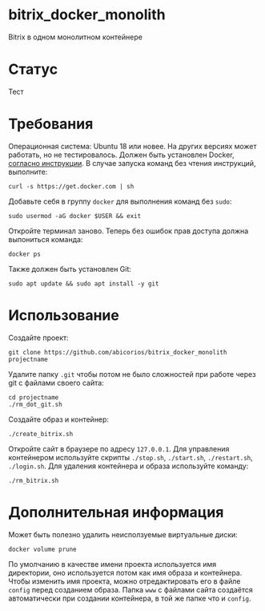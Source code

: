 # bitrix_docker_monolith
Bitrix в одном монолитном контейнере
# Статус
Тест
# Требования
Операционная система: Ubuntu 18 или новее. На других версиях может работать, но не тестировалось. Должен быть установлен Docker, [согласно инструкции](https://docs.docker.com/engine/install/ubuntu/). В случае запуска команд без чтения инструкций, выполните:
```
curl -s https://get.docker.com | sh
```
Добавьте себя в группу `docker` для выполнения команд без `sudo`:
```
sudo usermod -aG docker $USER && exit
```
Откройте терминал заново. Теперь без ошибок прав доступа должна выпониться команда:
```
docker ps
```
Также должен быть установлен Git:
```
sudo apt update && sudo apt install -y git
```
# Использование
Создайте проект:
```
git clone https://github.com/abicorios/bitrix_docker_monolith projectname
```
Удалите папку `.git` чтобы потом не было сложностей при работе через git с файлами своего сайта:
```
cd projectname
./rm_dot_git.sh
```
Создайте образ и контейнер:
```
./create_bitrix.sh
```
Откройте сайт в браузере по адресу `127.0.0.1`. Для управления контейнером используйте скрипты `./stop.sh`, `./start.sh`, `./restart.sh`, `./login.sh`.
Для удаления контейнера и образа используйте команду:
```
./rm_bitrix.sh
```
# Дополнительная информация
Может быть полезно удалить неисползуемые виртуальные диски:
```
docker volume prune
```
По умолчанию в качестве имени проекта используется имя директории, оно используется потом как имя образа и контейнера. Чтобы изменить имя проекта, можно отредактировать его в файле `config` перед созданием образа. Папка `www` с файлами сайта создаётся автоматически при создании контейнера, в той же папке что и `config`.
